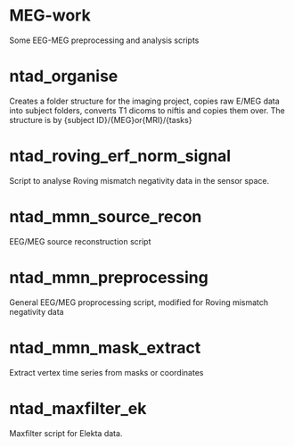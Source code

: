 # MEG-work
Some EEG-MEG preprocessing and analysis scripts
# ntad_organise
Creates a folder structure for the imaging project, copies raw E/MEG data into subject folders, converts T1 dicoms to niftis and copies them over. The structure is by {subject ID}/{MEG}or{MRI}/{tasks}
# ntad_roving_erf_norm_signal
Script to analyse Roving mismatch negativity data in the sensor space.
# ntad_mmn_source_recon
EEG/MEG source reconstruction script
# ntad_mmn_preprocessing
General EEG/MEG proprocessing script, modified for Roving mismatch negativity data
# ntad_mmn_mask_extract
Extract vertex time series from masks or coordinates
# ntad_maxfilter_ek
Maxfilter script for Elekta data.

